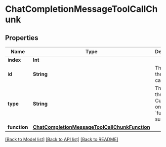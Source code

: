 # ChatCompletionMessageToolCallChunk

## Properties
Name | Type | Description | Notes
------------ | ------------- | ------------- | -------------
**index** | **Int** |  | 
**id** | **String** | The ID of the tool call. | [optional] 
**type** | **String** | The type of the tool. Currently, only &#x60;function&#x60; is supported. | [optional] 
**function** | [**ChatCompletionMessageToolCallChunkFunction**](ChatCompletionMessageToolCallChunkFunction.md) |  | [optional] 

[[Back to Model list]](../README.md#documentation-for-models) [[Back to API list]](../README.md#documentation-for-api-endpoints) [[Back to README]](../README.md)


